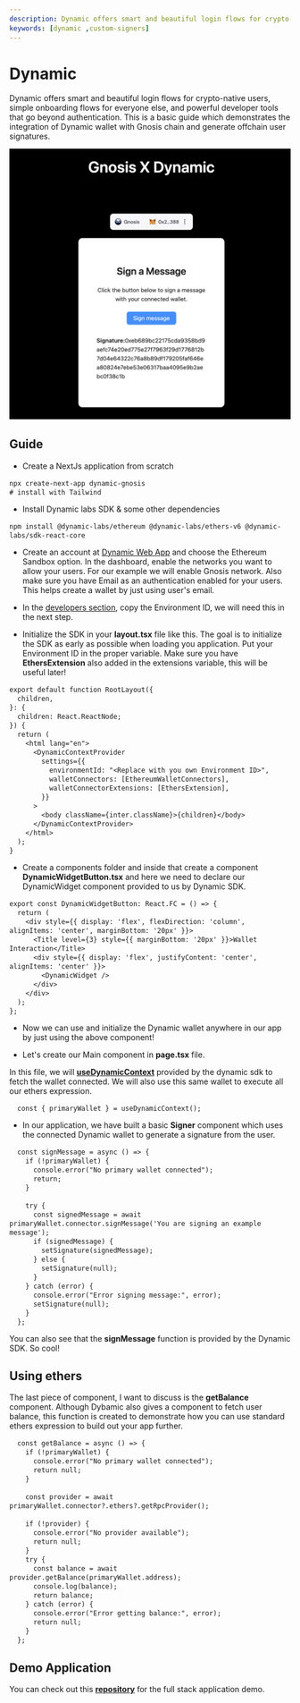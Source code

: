 ```yaml
---
description: Dynamic offers smart and beautiful login flows for crypto-native users, simple onboarding flows for everyone else, and powerful developer tools that go beyond authentication.
keywords: [dynamic ,custom-signers]
---
```


# Dynamic

Dynamic offers smart and beautiful login flows for crypto-native users, simple onboarding flows for everyone else, and powerful developer tools that go beyond authentication. This is a basic guide which demonstrates the integration of Dynamic wallet with Gnosis chain and generate offchain user signatures.

![Dynamic Image](../../../static/img/signers/dynamic.png)


## Guide

- Create a NextJs application from scratch

```
npx create-next-app dynamic-gnosis
# install with Tailwind
```
- Install Dynamic labs SDK & some other dependencies

```
npm install @dynamic-labs/ethereum @dynamic-labs/ethers-v6 @dynamic-labs/sdk-react-core
```

- Create an account at [Dynamic Web App](https://app.dynamic.xyz/) and choose the Ethereum Sandbox option.
In the dashboard, enable the networks you want to allow your users. For our example we will enable Gnosis network. Also make sure you have Email as an authentication enabled for your users. This helps create a wallet by just using user's email.

- In the [developers section](https://app.dynamic.xyz/dashboard/developer/api), copy the Environment ID, we will need this in the next step.

- Initialize the SDK in your **layout.tsx** file like this. The goal is to initialize the SDK as early as possible when loading you application. Put your Environment ID in the proper variable.
Make sure you have **EthersExtension** also added in the extensions variable, this will be useful later!
```
export default function RootLayout({
  children,
}: {
  children: React.ReactNode;
}) {
  return (
    <html lang="en">
      <DynamicContextProvider
        settings={{
          environmentId: "<Replace with you own Environment ID>",
          walletConnectors: [EthereumWalletConnectors],
          walletConnectorExtensions: [EthersExtension],
        }}
      >
        <body className={inter.className}>{children}</body>
      </DynamicContextProvider>
    </html>
  );
}

```


- Create a components folder and inside that create a component **DynamicWidgetButton.tsx** and here we need to declare our DynamicWidget component provided to us by Dynamic SDK.

```
export const DynamicWidgetButton: React.FC = () => {
  return (
    <div style={{ display: 'flex', flexDirection: 'column', alignItems: 'center', marginBottom: '20px' }}>
      <Title level={3} style={{ marginBottom: '20px' }}>Wallet Interaction</Title>
      <div style={{ display: 'flex', justifyContent: 'center', alignItems: 'center' }}>
        <DynamicWidget />
      </div>
    </div>
  );
};

```

- Now we can use and initialize the Dynamic wallet anywhere in our app by just using the above component!

- Let's create our Main component in **page.tsx** file.

In this file, we will [**useDynamicContext**](https://docs.dynamic.xyz/sdks/react-sdk/hooks/usedynamiccontext#header) provided by the dynamic sdk to fetch the wallet connected. We will also use this same wallet to execute all our ethers expression.

```
  const { primaryWallet } = useDynamicContext();
```

- In our application, we have built a basic **Signer** component which uses the connected Dynamic wallet to generate a signature from the user.


```
  const signMessage = async () => {
    if (!primaryWallet) {
      console.error("No primary wallet connected");
      return;
    }

    try {
      const signedMessage = await primaryWallet.connector.signMessage('You are signing an example message');
      if (signedMessage) {
        setSignature(signedMessage);
      } else {
        setSignature(null);
      }
    } catch (error) {
      console.error("Error signing message:", error);
      setSignature(null);
    }
  };
```

You can also see that the **signMessage** function is provided by the  Dynamic SDK.  So cool!

## Using ethers

The last piece of component, I want to discuss is the **getBalance** component. Although Dybamic also gives a component to fetch user balance, this function is created to demonstrate how you can use standard ethers expression to build out your app further.

```
  const getBalance = async () => {
    if (!primaryWallet) {
      console.error("No primary wallet connected");
      return null;
    }

    const provider = await primaryWallet.connector?.ethers?.getRpcProvider();
    
    if (!provider) {
      console.error("No provider available");
      return null;
    }
    try {
      const balance = await provider.getBalance(primaryWallet.address);
      console.log(balance);
      return balance;
    } catch (error) {
      console.error("Error getting balance:", error);
      return null;
    }
  };

```

## Demo Application

You can check out this [**repository**](https://github.com/gnosischain/developer-resources/tree/main/custom-signers/dynamic-gnosis) for the full stack application demo.

